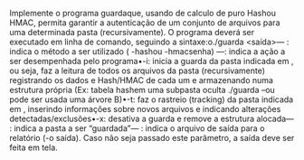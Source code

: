 Implemente o programa guardaque, usando de calculo de puro Hashou HMAC, permita garantir a autenticação de um conjunto de arquivos para uma determinada pasta (recursivamente). O programa deverá ser executado em linha de comando, seguindo a sintaxe:o./guarda <metodo> <opcao> <pasta> <saída>―<metodo> : indica o método a ser utilizado ( -hashou -hmacsenha) ―<opcao>: indica a ação a ser desempenhada pelo programa•-i: inicia a guarda da pasta indicada em <pasta>, ou seja, faz a leitura de todos os arquivos da pasta (recursivamente) registrando os dados e Hash/HMAC de cada um e armazenando numa estrutura própria (Ex: tabela hashem uma subpasta oculta ./guarda –ou pode ser usada uma árvore B)•-t: faz o rastreio (tracking) da pasta indicada em <pasta>, inserindo informações sobre novos arquivos e indicando alterações detectadas/exclusões•-x: desativa a guarda e remove a estrutura alocada―<pasta> : indica a pasta a ser “guardada”―<saida> : indica o arquivo de saída para o relatório (-o saída). Caso não seja passado este parâmetro, a saída deve ser feita em tela.

